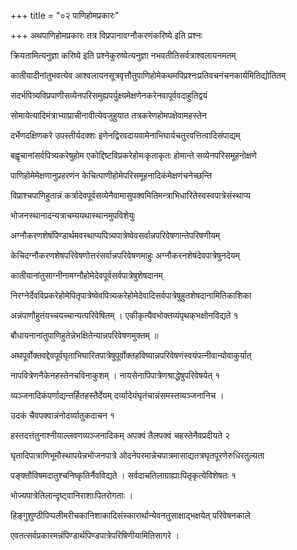 +++
title = "०२ पाणिहोमप्रकारः"

+++
अथपाणिहोमप्रकारः तत्र विप्रपानावग्नौकरणंकरिष्ये इति प्रश्नः

क्रियतामित्यनुज्ञा करिष्ये इति प्रश्नेकुरुष्वेत्यनुज्ञा नभवतीतिसर्वत्राश्वलायनमतम्

कातीयादीनांतुभवत्येव आश्वलायनसूत्रवृत्तौतुपाणिहोमेकथमपिप्रश्नःप्रतिवचनंचनकार्यमितिद्योतितम्

सदर्भपित्र्यविप्रपाणीसव्येनपरिसमुह्यपर्युक्ष्यमेक्षणेनकरेनवापूर्ववदाहुतिद्वयं

सोमायेत्यादिमंत्राभ्याप्राचीनावीत्येवजुहुयात तत्रकरेणहोमपक्षेवामहस्तेन

दर्भेणदक्षिणकरे उपस्तीर्यदक्शः इणेनद्विरवदायवामेनाभिघार्यचतुरवत्तित्वादिसंपाद्यम्

बह्वृचानांसर्वपित्र्यकरेषुहोम एकोद्दिष्टविप्रकरेहोमःकृताकृतः होमान्ते सव्येनपरिसमूहनोक्षणे

पाणिहोमेमेक्षणानुप्रहरणंन केचित्पाणीहोमेपरिसमूहनादिकंमेक्षणंचनेच्छन्ति

विप्राश्चपाणिहुतान्नं कर्त्रादेवपूर्वसव्येनैवामासुपक्वमितिमन्त्राभिधारितेस्वस्वपात्रेसंस्थाप्य

भोजनस्थानादन्यत्राचम्ययथास्थानमुपविशेयुः

अग्नौकरणशेषंपिण्डार्थमवस्थाप्यपित्र्यपात्रेष्वेवसर्वान्नपरिवेषणान्तेपरिषणीयम्

केचिदग्नौकरणशेषपरिवेषणोत्तरंसर्वान्नपरिवेषणमाहुः अग्नौकरनशेषंदेवपात्रेषुनदेयम्

कातीयानांतुसाग्नीनामग्नौहोमेदेवपूर्वसर्वपात्रेषुशेषदानम्

निरग्नेर्देवविप्रकरेहोमेपितृपात्रेष्वेवपित्र्यकरेहोमेदेवादिसर्वपात्रेषुहुतशेषदानामितिकाशिका

अन्नंपाणौहुतंयच्चयच्चान्यत्परिवेषितम् । एकीकृत्यैवभोक्तव्यंपृथक्‌भक्षोनविद्यते १

बौधायनानांतुपाणिहुतेन्नेभक्षितेन्यान्नपरिवेषणमुक्तम् ॥

अथपूर्वोक्तवद्देवपूर्वघृताभिघारितपात्रेषुपूर्वोक्तहविष्यान्नपरिवेषणंस्वयंपत्नीवान्योवाकुर्यात्

नापवित्रेणनैकेनहस्तेनचविनाकुशम् । नायसेनापिपात्रेणश्राद्धेषुपरिवेषयेत् १

व्यञ्जनादिकंपर्णाद्यन्तर्हितहस्तैर्देयम् दर्व्यादेयंघृतंचान्नंसमस्तव्यञ्जनानिच ।

उदकं चैवपक्वान्नंनोदर्व्यातुकदाचन १

हस्तदत्तंतुनाश्नीयाल्लवणव्यञ्जनादिकम् अपक्वं तैलपक्वं चहस्तेनैवप्रदीयते २

घृतादिपात्राणिभूमौस्थापयेन्नभोजनपात्रे ओदनेपरमान्नेचपात्रमासाद्यतत्रघृतपूरणेरुधिरतुल्यता

पङ्क्तौविषमदातुश्चनिष्कृतिर्नैवविद्यते । सर्वदाचतिलाग्राह्याःपितृकृत्येविशेषतः १

भोज्यपात्रेतिलान्दृष्ट्वानिराशाःपितरोगताः ।

हिङ्गुशुण्ठीपिप्पलीमरीचकानिशाकादिसंस्कारार्थान्येवनतुसाक्षाद्भक्षयेत् परिवेषनकाले

एवतत्सर्वप्रकारमन्नंपिण्डार्थपिण्डपात्रेपरिषिणीयामितिसागरे ।
